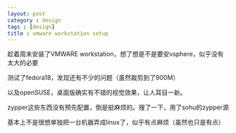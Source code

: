 ```yaml
---
layout: post
category : design
tags : [design]
title : vmware workstation setup
---
```


趁着周末安装了VMWARE workstation，想了想是不是要安vsphere，似乎没有太大的必要

测试了fedora18，发现还有不少的问题（虽然裁剪到了900M）

以及openSUSE，桌面版确实有不错的视觉效果，让人耳目一新。

zypper这些东西没有预先配置，倒是挺麻烦的。搜了一下，用了sohu的zypper源

基本上不是很想单独把一台机器弄成linux了，似乎有点麻烦（虽然也只是有点）